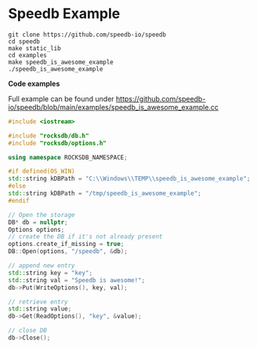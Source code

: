 # Speedb Example

```
git clone https://github.com/speedb-io/speedb
cd speedb
make static_lib
cd examples
make speedb_is_awesome_example
./speedb_is_awesome_example
```

**Code examples**

Full example can be found under https://github.com/speedb-io/speedb/blob/main/examples/speedb_is_awesome_example.cc

```cpp
#include <iostream>

#include "rocksdb/db.h"
#include "rocksdb/options.h"

using namespace ROCKSDB_NAMESPACE;

#if defined(OS_WIN)
std::string kDBPath = "C:\\Windows\\TEMP\\speedb_is_awesome_example";
#else
std::string kDBPath = "/tmp/speedb_is_awesome_example";
#endif
```

```cpp
// Open the storage
DB* db = nullptr;
Options options;
// create the DB if it's not already present
options.create_if_missing = true;
DB::Open(options, "/speedb", &db);     
```

```cpp
// append new entry 
std::string key = "key";
std::string val = "Speedb is awesome!"; 
db->Put(WriteOptions(), key, val);
```

```cpp
// retrieve entry 
std::string value; 
db->Get(ReadOptions(), "key", &value);    
```

```cpp
// close DB 
db->Close();
```
